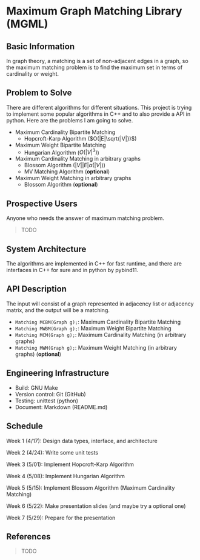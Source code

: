 # Maximum Graph Matching Library (MGML)

## Basic Information

In graph theory, a matching is a set of non-adjacent edges in a graph,
so the maximum matching problem is to find the maximum set in terms of
cardinality or weight.

## Problem to Solve

There are different algorithms for different situations. This project
is trying to implement some popular algorithms in C++ and to also
provide a API in python. Here are the problems I am going to solve.

* Maximum Cardinality Bipartite Matching
	* Hopcroft-Karp Algorithm ($O(|E|\sqrt{|V|})$)
* Maximum Weight Bipartite Matching
	* Hungarian Algorithm ($O(|V|^3)$)
* Maximum Cardinality Matching in arbitrary graphs
	* Blossom Algorithm ($|V||E|\alpha(|V|)$)
	* MV Matching Algorithm (**optional**)
* Maximum Weight Matching in arbitrary graphs
	* Blossom Algorithm (**optional**)

## Prospective Users

Anyone who needs the answer of maximum matching problem.

> TODO

## System Architecture

The algorithms are implemented in C++ for fast runtime, and there are
interfaces in C++ for sure and in python by pybind11.

## API Description

The input will consist of a graph represented in adjacency list or
adjacency matrix, and the output will be a matching.

* `Matching MCBM(Graph g);`: Maximum Cardinality Bipartite Matching
* `Matching MWBM(Graph g);`: Maximum Weight Bipartite Matching
* `Matching MCM(Graph g);`: Maximum Cardinality Matching (in arbitrary graphs)
* `Matching MWM(Graph g);`: Maximum Weight Matching (in arbitrary graphs) (**optional**)

## Engineering Infrastructure

* Build: GNU Make
* Version control: Git (GitHub)
* Testing: unittest (python)
* Document: Markdown (README.md)

## Schedule

Week 1 (4/17): Design data types, interface, and architecture

Week 2 (4/24): Write some unit tests

Week 3 (5/01): Implement Hopcroft-Karp Algorithm

Week 4 (5/08): Implement Hungarian Algorithm

Week 5 (5/15): Implement Blossom Algorithm (Maximum Cardinality Matching)

Week 6 (5/22): Make presentation slides (and maybe try a optional one)

Week 7 (5/29): Prepare for the presentation

## References

> TODO
